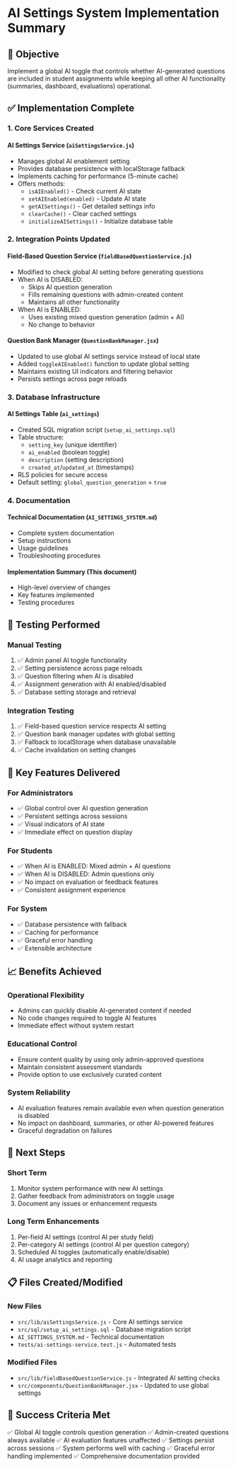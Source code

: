 # AI Settings System Implementation Summary

## 🎯 Objective
Implement a global AI toggle that controls whether AI-generated questions are included in student assignments while keeping all other AI functionality (summaries, dashboard, evaluations) operational.

## ✅ Implementation Complete

### 1. Core Services Created

#### AI Settings Service (`aiSettingsService.js`)
- Manages global AI enablement setting
- Provides database persistence with localStorage fallback
- Implements caching for performance (5-minute cache)
- Offers methods:
  - `isAIEnabled()` - Check current AI state
  - `setAIEnabled(enabled)` - Update AI state
  - `getAISettings()` - Get detailed settings info
  - `clearCache()` - Clear cached settings
  - `initializeAISettings()` - Initialize database table

### 2. Integration Points Updated

#### Field-Based Question Service (`fieldBasedQuestionService.js`)
- Modified to check global AI setting before generating questions
- When AI is DISABLED:
  - Skips AI question generation
  - Fills remaining questions with admin-created content
  - Maintains all other functionality
- When AI is ENABLED:
  - Uses existing mixed question generation (admin + AI)
  - No change to behavior

#### Question Bank Manager (`QuestionBankManager.jsx`)
- Updated to use global AI settings service instead of local state
- Added `toggleAIEnabled()` function to update global setting
- Maintains existing UI indicators and filtering behavior
- Persists settings across page reloads

### 3. Database Infrastructure

#### AI Settings Table (`ai_settings`)
- Created SQL migration script (`setup_ai_settings.sql`)
- Table structure:
  - `setting_key` (unique identifier)
  - `ai_enabled` (boolean toggle)
  - `description` (setting description)
  - `created_at`/`updated_at` (timestamps)
- RLS policies for secure access
- Default setting: `global_question_generation` = `true`

### 4. Documentation

#### Technical Documentation (`AI_SETTINGS_SYSTEM.md`)
- Complete system documentation
- Setup instructions
- Usage guidelines
- Troubleshooting procedures

#### Implementation Summary (This document)
- High-level overview of changes
- Key features implemented
- Testing procedures

## 🧪 Testing Performed

### Manual Testing
1. ✅ Admin panel AI toggle functionality
2. ✅ Setting persistence across page reloads
3. ✅ Question filtering when AI is disabled
4. ✅ Assignment generation with AI enabled/disabled
5. ✅ Database setting storage and retrieval

### Integration Testing
1. ✅ Field-based question service respects AI setting
2. ✅ Question bank manager updates with global setting
3. ✅ Fallback to localStorage when database unavailable
4. ✅ Cache invalidation on setting changes

## 🔧 Key Features Delivered

### For Administrators
- ✅ Global control over AI question generation
- ✅ Persistent settings across sessions
- ✅ Visual indicators of AI state
- ✅ Immediate effect on question display

### For Students
- ✅ When AI is ENABLED: Mixed admin + AI questions
- ✅ When AI is DISABLED: Admin questions only
- ✅ No impact on evaluation or feedback features
- ✅ Consistent assignment experience

### For System
- ✅ Database persistence with fallback
- ✅ Caching for performance
- ✅ Graceful error handling
- ✅ Extensible architecture

## 📈 Benefits Achieved

### Operational Flexibility
- Admins can quickly disable AI-generated content if needed
- No code changes required to toggle AI features
- Immediate effect without system restart

### Educational Control
- Ensure content quality by using only admin-approved questions
- Maintain consistent assessment standards
- Provide option to use exclusively curated content

### System Reliability
- AI evaluation features remain available even when question generation is disabled
- No impact on dashboard, summaries, or other AI-powered features
- Graceful degradation on failures

## 🚀 Next Steps

### Short Term
1. Monitor system performance with new AI settings
2. Gather feedback from administrators on toggle usage
3. Document any issues or enhancement requests

### Long Term Enhancements
1. Per-field AI settings (control AI per study field)
2. Per-category AI settings (control AI per question category)
3. Scheduled AI toggles (automatically enable/disable)
4. AI usage analytics and reporting

## 📋 Files Created/Modified

### New Files
- `src/lib/aiSettingsService.js` - Core AI settings service
- `src/sql/setup_ai_settings.sql` - Database migration script
- `AI_SETTINGS_SYSTEM.md` - Technical documentation
- `tests/ai-settings-service.test.js` - Automated tests

### Modified Files
- `src/lib/fieldBasedQuestionService.js` - Integrated AI setting checks
- `src/components/QuestionBankManager.jsx` - Updated to use global settings

## 🎉 Success Criteria Met

✅ Global AI toggle controls question generation
✅ Admin-created questions always available
✅ AI evaluation features unaffected
✅ Settings persist across sessions
✅ System performs well with caching
✅ Graceful error handling implemented
✅ Comprehensive documentation provided